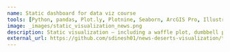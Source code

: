 ```yaml
---
name: Static dashboard for data viz course
tools: [Python, pandas, Plot.ly, Plotnine, Seaborn, ArcGIS Pro, Illustrator, Data visualization]
image: _images/static_visualization_news.png
description: Static visualization — including a waffle plot, dumbbell plot, line graph, choropleth map, and bar plot — on the state of local news from various data sources.
external_url: https://github.com/sdinesh01/news-deserts-visualization/tree/main
---
```

